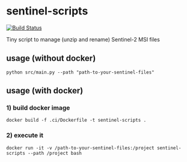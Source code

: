 # sentinel-scripts

[![Build Status](https://travis-ci.com/paulaolmedo/sentinel-scripts.svg?token=bqY7JHfPDqjwZn2ypbwq&branch=master)](https://travis-ci.com/paulaolmedo/sentinel-scripts)

Tiny script to manage (unzip and rename) Sentinel-2 MSI files

## usage (without docker)

    python src/main.py --path "path-to-your-sentinel-files"

## usage (with docker)
### 1) build docker image
    docker build -f .ci/Dockerfile -t sentinel-scripts .
### 2) execute it
    docker run -it -v /path-to-your-sentinel-files:/project sentinel-scripts --path /project bash
